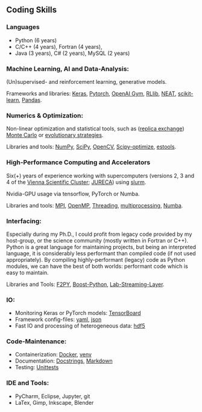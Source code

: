## Coding Skills
### Languages
- Python (6 years)
- C/C++ (4 years), Fortran (4 years), 
- Java (3 years), C# (2 years), MySQL (2 years)

### Machine Learning, AI and Data-Analysis: 
(Un)supervised- and reinforcement learning, generative models.

Frameworks and libraries: 
[Keras](https://keras.io/), 
[Pytorch](https://pytorch.org/), 
[OpenAI Gym](https://gym.openai.com/),
[RLlib](https://docs.ray.io/en/latest/rllib.html),
[NEAT](https://neat-python.readthedocs.io/en/latest/),
[scikit-learn](https://scikit-learn.org/),
[Pandas](https://pandas.pydata.org/).

### Numerics & Optimization:
Non-linear optimization and statistical tools, such as ([replica exchange](https://en.wikipedia.org/wiki/Parallel_tempering)) [Monte Carlo](https://de.wikipedia.org/wiki/Monte-Carlo-Simulation) or [evolutionary strategies](https://en.wikipedia.org/wiki/Evolution_strategy).

Libraries and tools:
[NumPy](https://numpy.org/),
[SciPy](https://scipy.org/),
[OpenCV](https://opencv.org/),
[Scipy-optimize](https://docs.scipy.org/doc/scipy/reference/optimize.html),
[estools](https://github.com/hardmaru/estool).


### High-Performance Computing and Accelerators
Six(+) years of experience working with supercomputers (versions 2, 3 and 4 of the [Vienna Scientific Cluster](https://www.vsc.ac.at/home/); [JURECA](https://www.fz-juelich.de/ias/jsc/EN/Expertise/Supercomputers/JURECA/JURECA_node.html)) using [slurm](https://slurm.schedmd.com/documentation.html).

Nvidia-GPU usage via tensorflow, PyTorch or Numba.

Libraries and tools:
[MPI](https://www.open-mpi.org/),
[OpenMP](https://www.vsc.ac.at/home/),
[Threading](https://docs.python.org/3/library/threading.html),
[multiprocessing](https://docs.python.org/3/library/multiprocessing.html),
[Numba](https://numba.pydata.org/).

### Interfacing:
Especially during my Ph.D., I could profit from legacy code provided by my host-group, or the science community (mostly written in Fortran or C++).
Python is a great language for maintaining projects, but being an interpreted language, it is considerably less performant than compiled code (if not used appropriately).
By compiling highly-performant (legacy) code as Python modules, we can have the best of both worlds: performant code which is easy to maintain.

Libraries and Tools:
[F2PY](https://numpy.org/doc/stable/f2py/),
[Boost-Python](https://www.boost.org/doc/libs/1_63_0/libs/python/doc/html/index.html),
[Lab-Streaming-Layer](https://labstreaminglayer.readthedocs.io/info/intro.html).

### IO:
- Monitoring Keras or PyTorch models: [TensorBoard](https://www.tensorflow.org/tensorboard)
- Framework config-files: [yaml](https://yaml.org/), [json](https://www.json.org/json-en.html)
- Fast IO and processing of heterogeneous data: [hdf5](https://www.hdfgroup.org/solutions/hdf5/)

### Code-Maintenance:
- Containerization: [Docker](https://www.docker.com/), [venv](https://docs.conda.io/projects/conda/en/latest/user-guide/tasks/manage-environments.html)
- Documentation: [Docstrings](https://www.python.org/dev/peps/pep-0257/), [Markdown](https://daringfireball.net/projects/markdown/)
- Testing: [Unittests](https://docs.python.org/3/library/unittest.html)

### IDE and Tools: 
- PyCharm, Eclipse, Jupyter, git
- LaTex, Gimp, Inkscape, Blender
